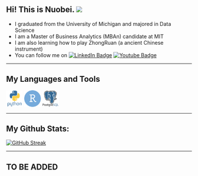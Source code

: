 ## Hi! This is Nuobei. <img src="https://media.giphy.com/media/v1.Y2lkPTc5MGI3NjExcmUyY2dzNmZqZWYwbjk2bGJrM2c0Nml0OXVzcnFia2U0bjJvNndqZCZlcD12MV9pbnRlcm5hbF9naWZfYnlfaWQmY3Q9Zw/5AmRZGoLlORwkIIeqc/giphy.gif" width="50"/>  


- I graduated from the University of Michigan and majored in Data Science
- I am a Master of Business Analytics (MBAn) candidate at MIT 
- I am also learning how to play ZhongRuan (a ancient Chinese instrument)
- You can follow me on <a href="https://www.linkedin.com/in/nuobeizhang/"><img src="https://img.shields.io/badge/LinkedIn-blue?style=for-the-badge&logo=linkedin&logoColor=white" alt="LinkedIn Badge"/></a> 
<a href="https://www.youtube.com/channel/UCcbGEHAwD_dyq-CrbbuiQ_g"> <img src="https://img.shields.io/badge/YouTube-red?style=for-the-badge&logo=youtube&logoColor=white" alt="Youtube Badge"/></a>
----
## My Languages and Tools
<p align="left">
<img src="https://github.com/devicons/devicon/blob/master/icons/python/python-original-wordmark.svg" alt="python" width="45" height="45"/>
<img src="https://github.com/devicons/devicon/blob/master/icons/rstudio/rstudio-original.svg" alt="rstudio" width="45" height="45"/>
<img src="https://github.com/devicons/devicon/blob/master/icons/postgresql/postgresql-original-wordmark.svg" alt="rstudio" width="45" height="45"/>
</p>

----
## My Github Stats:
[![GitHub Streak](http://github-readme-streak-stats.herokuapp.com?user=nuobeiz&theme=dark&background=000000)](https://git.io/streak-stats)

----
## TO BE ADDED 


